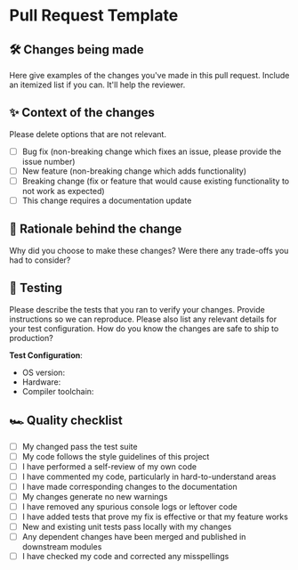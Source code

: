 # Pull Request Template

## 🛠 Changes being made

Here give examples of the changes you've made in this pull request. Include an itemized list if you can. It'll help the reviewer.

## ✨ Context of the changes

Please delete options that are not relevant.

- [ ] Bug fix (non-breaking change which fixes an issue, please provide the issue number)
- [ ] New feature (non-breaking change which adds functionality)
- [ ] Breaking change (fix or feature that would cause existing functionality to not work as expected)
- [ ] This change requires a documentation update

## 🧠 Rationale behind the change

Why did you choose to make these changes? Were there any trade-offs you had to consider?

## 🧪 Testing

Please describe the tests that you ran to verify your changes. Provide instructions so we can reproduce. Please also list any relevant details for your test configuration. How do you know the changes are safe to ship to production?

**Test Configuration**:

* OS version:
* Hardware:
* Compiler toolchain:

## 🏎 Quality checklist

- [ ] My changed pass the test suite
- [ ] My code follows the style guidelines of this project
- [ ] I have performed a self-review of my own code
- [ ] I have commented my code, particularly in hard-to-understand areas
- [ ] I have made corresponding changes to the documentation
- [ ] My changes generate no new warnings
- [ ] I have removed any spurious console logs or leftover code
- [ ] I have added tests that prove my fix is effective or that my feature works
- [ ] New and existing unit tests pass locally with my changes
- [ ] Any dependent changes have been merged and published in downstream modules
- [ ] I have checked my code and corrected any misspellings

